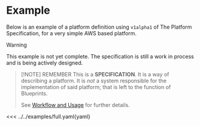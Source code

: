 # Example

Below is an example of a platform definition using `v1alpha1` of The Platform Specification, for a very simple AWS based platform.

> [!WARNING]
> This example is not yet complete.  The specification is still a work in process and is being actively designed.

> [!NOTE] REMEMBER
> This is a **SPECIFICATION**.
> It is a way of describing a platform.
> It is _not_ a system responsible for the implementation of said platform; that is left to the function of Blueprints.
> 
> See [Workflow and Usage](workflow-and-usage) for further details.

<<< ../../examples/full.yaml{yaml}

